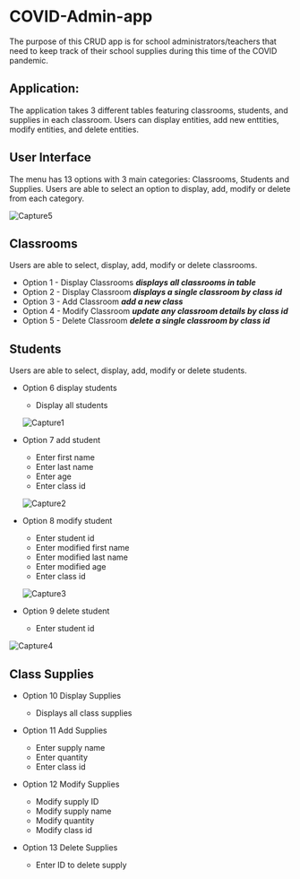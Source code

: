 # COVID-Admin-app
The purpose of this CRUD app is for school administrators/teachers that need to keep track of their school supplies during this time of the COVID pandemic.

## Application:
The application takes 3 different tables featuring classrooms, students, and supplies in each classroom. Users can display entities, add new enttities, modify entities, and delete entities.

## User Interface
The menu has 13 options with 3 main categories: Classrooms, Students and Supplies. Users are able to select an option to display, add, modify or delete from each category.

![Capture5](https://user-images.githubusercontent.com/69730667/98485119-3bcb6900-21d1-11eb-9e25-b6c05f9c329e.PNG)

## Classrooms
Users are able to select, display, add, modify or delete classrooms. 
* Option 1 - Display Classrooms
 ***displays all classrooms in table***
* Option 2 - Display Classroom
 ***displays a single classroom by class id***
* Option 3 - Add Classroom
 ***add a new class***
* Option 4 - Modify Classroom
 ***update any classroom details by class id***
* Option 5 - Delete Classroom
 ***delete a single classroom by class id***

## Students
Users are able to select, display, add, modify or delete students. 

* Option 6 display students
  * Display all students
  
  ![Capture1](https://user-images.githubusercontent.com/69730667/98485036-d4151e00-21d0-11eb-89ed-3b806bf6e8e2.PNG)

* Option 7 add student
  * Enter first name
  * Enter last name
  * Enter age
  * Enter class id
  
  ![Capture2](https://user-images.githubusercontent.com/69730667/98485063-f60ea080-21d0-11eb-9e3c-901e72b60811.PNG)

* Option 8 modify student
  * Enter student id
  * Enter modified first name
  * Enter modified last name
  * Enter modified age
  * Enter class id
  
  ![Capture3](https://user-images.githubusercontent.com/69730667/98485073-ff980880-21d0-11eb-90d5-f9750fe7d1fb.PNG)

* Option 9 delete student
  * Enter student id 

![Capture4](https://user-images.githubusercontent.com/69730667/98485082-0c1c6100-21d1-11eb-9128-cf49af1c50d3.PNG)

## Class Supplies
* Option 10 Display Supplies
  * Displays all class supplies
 
* Option 11 Add Supplies
  * Enter supply name
  * Enter quantity
  * Enter class id

* Option 12 Modify Supplies
  * Modify supply ID
  * Modify supply name
  * Modify quantity
  * Modify class id

* Option 13 Delete Supplies
  * Enter ID to delete supply
